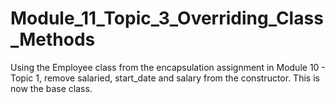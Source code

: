 # Module_11_Topic_3_Overriding_Class_Methods
Using the Employee class from the encapsulation assignment in Module 10 - Topic 1, remove salaried, start_date and salary from the constructor.  This is now the base class.

